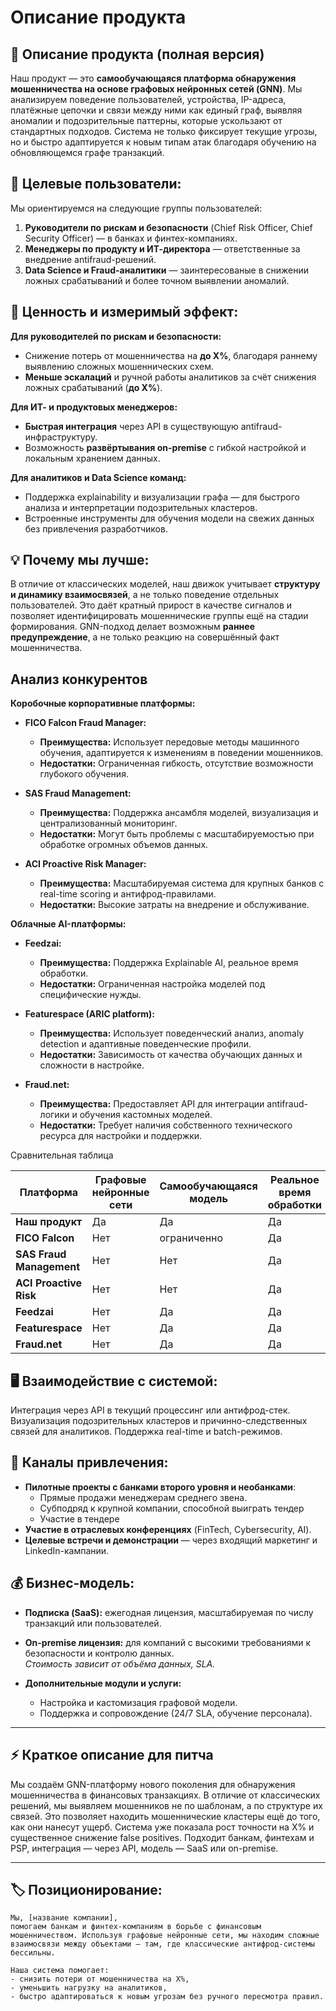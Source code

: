 # Описание продукта


## **🧠 Описание продукта (полная версия)**

Наш продукт — это **самообучающаяся платформа обнаружения мошенничества на основе графовых нейронных сетей (GNN)**. Мы анализируем поведение пользователей, устройства, IP-адреса, платёжные цепочки и связи между ними как единый граф, выявляя аномалии и подозрительные паттерны, которые ускользают от стандартных подходов. Система не только фиксирует текущие угрозы, но и быстро адаптируется к новым типам атак благодаря обучению на обновляющемся графе транзакций.

## 📌 **Целевые пользователи:**

Мы ориентируемся на следующие группы пользователей:

1. **Руководители по рискам и безопасности** (Chief Risk Officer, Chief Security Officer) — в банках и финтех-компаниях.
2. **Менеджеры по продукту и ИТ-директора** — ответственные за внедрение antifraud-решений.
3. **Data Science и Fraud-аналитики** — заинтересованые в снижении ложных срабатываний и более точном выявлении аномалий.


## 🎯 **Ценность и измеримый эффект:**

**Для руководителей по рискам и безопасности:**

- Снижение потерь от мошенничества на **до X%**, благодаря раннему выявлению сложных мошеннических схем.
- **Меньше эскалаций** и ручной работы аналитиков за счёт снижения ложных срабатываний (**до X%**).

**Для ИТ- и продуктовых менеджеров:**

- **Быстрая интеграция** через API в существующую antifraud-инфраструктуру.
- Возможность **развёртывания on-premise** с гибкой настройкой и локальным хранением данных.

**Для аналитиков и Data Science команд:**

- Поддержка explainability и визуализации графа — для быстрого анализа и интерпретации подозрительных кластеров.
- Встроенные инструменты для обучения модели на свежих данных без привлечения разработчиков.


## 💡 **Почему мы лучше:**
В отличие от классических моделей, наш движок учитывает **структуру и динамику взаимосвязей**, а не только поведение отдельных пользователей. Это даёт кратный прирост в качестве сигналов и позволяет идентифицировать мошеннические группы ещё на стадии формирования. GNN-подход делает возможным **раннее предупреждение**, а не только реакцию на совершённый факт мошенничества.


## **Анализ конкурентов**

**Коробочные корпоративные платформы:**

- **FICO Falcon Fraud Manager:**  
  - **Преимущества:** Использует передовые методы машинного обучения, адаптируется к изменениям в поведении мошенников.
  - **Недостатки:** Ограниченная гибкость, отсутствие возможности глубокого обучения.

- **SAS Fraud Management:**  
  - **Преимущества:** Поддержка ансамбля моделей, визуализация и централизованный мониторинг.
  - **Недостатки:** Могут быть проблемы с масштабируемостью при обработке огромных объемов данных.

- **ACI Proactive Risk Manager:**  
  - **Преимущества:** Масштабируемая система для крупных банков с real-time scoring и антифрод-правилами.
  - **Недостатки:** Высокие затраты на внедрение и обслуживание.

**Облачные AI-платформы:**

- **Feedzai:**  
  - **Преимущества:** Поддержка Explainable AI, реальное время обработки.
  - **Недостатки:** Ограниченная настройка моделей под специфические нужды.

- **Featurespace (ARIC platform):**  
  - **Преимущества:** Использует поведенческий анализ, anomaly detection и адаптивные поведенческие профили.
  - **Недостатки:** Зависимость от качества обучающих данных и сложности в настройке.

- **Fraud.net:**  
  - **Преимущества:** Предоставляет API для интеграции antifraud-логики и обучения кастомных моделей.
  - **Недостатки:** Требует наличия собственного технического ресурса для настройки и поддержки.

Сравнительная таблица

| Платформа               | Графовые нейронные сети | Самообучающаяся модель | Реальное время обработки | Гибкость настройки | Поддержка Explainable AI |
|-------------------------|-------------------------|------------------------|--------------------------|--------------------|--------------------------|
| **Наш продукт**         | Да                      | Да                     | Да                       | Высокая            | Да                       |
| **FICO Falcon**         | Нет                     | ограниченно            | Да                       | Средняя            | Нет                      |
| **SAS Fraud Management**| Нет                     | Нет                    | Да                       | Средняя            | Нет                      |
| **ACI Proactive Risk**  | Нет                     | Нет                    | Да                       | Средняя            | Нет                      |
| **Feedzai**             | Нет                     | Да                     | Да                       | Средняя            | Да                       |
| **Featurespace**        | Нет                     | Да                     | Да                       | Средняя            | Да                       |
| **Fraud.net**           | Нет                     | Да                     | Да                       | Высокая            | Да                       |



## 🖥️ **Взаимодействие с системой:**
Интеграция через API в текущий процессинг или антифрод-стек. Визуализация подозрительных кластеров и причинно-следственных связей для аналитиков. Поддержка real-time и batch-режимов.

## 📣 **Каналы привлечения:**

- **Пилотные проекты с банками второго уровня и необанками**:
  - Прямые продажи менеджерам среднего звена. 
  - Субподряд к крупной компании, способной выиграть тендер
  - Участие в тендере
- **Участие в отраслевых конференциях** (FinTech, Cybersecurity, AI).
- **Целевые встречи и демонстрации** — через входящий маркетинг и LinkedIn-кампании.

## 💰 **Бизнес-модель:**
- **Подписка (SaaS):** ежегодная лицензия, масштабируемая по числу транзакций или пользователей.

- **On-premise лицензия:** для компаний с высокими требованиями к безопасности и контролю данных.  
    _Стоимость зависит от объёма данных, SLA._

- **Дополнительные модули и услуги:**
    - Настройка и кастомизация графовой модели.
    - Поддержка и сопровождение (24/7 SLA, обучение персонала).

---

## **⚡ Краткое описание для питча**

Мы создаём GNN-платформу нового поколения для обнаружения мошенничества в финансовых транзакциях. В отличие от классических решений, мы выявляем мошенников не по шаблонам, а по структуре их связей. Это позволяет находить мошеннические кластеры ещё до того, как они нанесут ущерб. Система уже показала рост точности на X% и существенное снижение false positives. Подходит банкам, финтехам и PSP, интеграция — через API, модель — SaaS или on-premise.

---

## **🏷️ Позиционирование:**

```
Мы, [название компании],
помогаем банкам и финтех-компаниям в борьбе с финансовым мошенничеством. Используя графовые нейронные сети, мы находим сложные взаимосвязи между объектами — там, где классические антифрод-системы бессильны.

Наша система помогает:
- снизить потери от мошенничества на X%,
- уменьшить нагрузку на аналитиков,
- быстро адаптироваться к новым угрозам без ручного пересмотра правил.
```